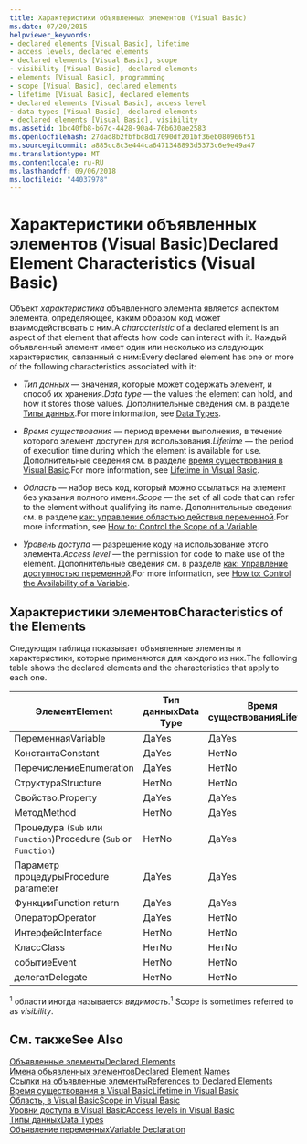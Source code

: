 ```yaml
---
title: Характеристики объявленных элементов (Visual Basic)
ms.date: 07/20/2015
helpviewer_keywords:
- declared elements [Visual Basic], lifetime
- access levels, declared elements
- declared elements [Visual Basic], scope
- visibility [Visual Basic], declared elements
- elements [Visual Basic], programming
- scope [Visual Basic], declared elements
- lifetime [Visual Basic], declared elements
- declared elements [Visual Basic], access level
- data types [Visual Basic], declared elements
- declared elements [Visual Basic], visibility
ms.assetid: 1bc40fb8-b67c-4428-90a4-76b630ae2583
ms.openlocfilehash: 27dad8b2fbfbc8d17090df201bf36eb080966f51
ms.sourcegitcommit: a885cc8c3e444ca6471348893d5373c6e9e49a47
ms.translationtype: MT
ms.contentlocale: ru-RU
ms.lasthandoff: 09/06/2018
ms.locfileid: "44037978"
---
```

# <a name="declared-element-characteristics-visual-basic"></a><span data-ttu-id="9b6bc-102">Характеристики объявленных элементов (Visual Basic)</span><span class="sxs-lookup"><span data-stu-id="9b6bc-102">Declared Element Characteristics (Visual Basic)</span></span>
<span data-ttu-id="9b6bc-103">Объект *характеристика* объявленного элемента является аспектом элемента, определяющее, каким образом код может взаимодействовать с ним.</span><span class="sxs-lookup"><span data-stu-id="9b6bc-103">A *characteristic* of a declared element is an aspect of that element that affects how code can interact with it.</span></span> <span data-ttu-id="9b6bc-104">Каждый объявленный элемент имеет один или несколько из следующих характеристик, связанный с ним:</span><span class="sxs-lookup"><span data-stu-id="9b6bc-104">Every declared element has one or more of the following characteristics associated with it:</span></span>  
  
-   <span data-ttu-id="9b6bc-105">*Тип данных* — значения, которые может содержать элемент, и способ их хранения.</span><span class="sxs-lookup"><span data-stu-id="9b6bc-105">*Data type* — the values the element can hold, and how it stores those values.</span></span> <span data-ttu-id="9b6bc-106">Дополнительные сведения см. в разделе [Типы данных](../../../../visual-basic/language-reference/data-types/index.md).</span><span class="sxs-lookup"><span data-stu-id="9b6bc-106">For more information, see [Data Types](../../../../visual-basic/language-reference/data-types/index.md).</span></span>  
  
-   <span data-ttu-id="9b6bc-107">*Время существования* — период времени выполнения, в течение которого элемент доступен для использования.</span><span class="sxs-lookup"><span data-stu-id="9b6bc-107">*Lifetime* — the period of execution time during which the element is available for use.</span></span> <span data-ttu-id="9b6bc-108">Дополнительные сведения см. в разделе [время существования в Visual Basic](../../../../visual-basic/programming-guide/language-features/declared-elements/lifetime.md).</span><span class="sxs-lookup"><span data-stu-id="9b6bc-108">For more information, see [Lifetime in Visual Basic](../../../../visual-basic/programming-guide/language-features/declared-elements/lifetime.md).</span></span>  
  
-   <span data-ttu-id="9b6bc-109">*Область* — набор весь код, который можно ссылаться на элемент без указания полного имени.</span><span class="sxs-lookup"><span data-stu-id="9b6bc-109">*Scope* — the set of all code that can refer to the element without qualifying its name.</span></span> <span data-ttu-id="9b6bc-110">Дополнительные сведения см. в разделе [как: управление областью действия переменной](../../../../visual-basic/programming-guide/language-features/declared-elements/how-to-control-the-scope-of-a-variable.md).</span><span class="sxs-lookup"><span data-stu-id="9b6bc-110">For more information, see [How to: Control the Scope of a Variable](../../../../visual-basic/programming-guide/language-features/declared-elements/how-to-control-the-scope-of-a-variable.md).</span></span>  
  
-   <span data-ttu-id="9b6bc-111">*Уровень доступа* — разрешение коду на использование этого элемента.</span><span class="sxs-lookup"><span data-stu-id="9b6bc-111">*Access level* — the permission for code to make use of the element.</span></span> <span data-ttu-id="9b6bc-112">Дополнительные сведения см. в разделе [как: Управление доступностью переменной](../../../../visual-basic/programming-guide/language-features/declared-elements/how-to-control-the-availability-of-a-variable.md).</span><span class="sxs-lookup"><span data-stu-id="9b6bc-112">For more information, see [How to: Control the Availability of a Variable](../../../../visual-basic/programming-guide/language-features/declared-elements/how-to-control-the-availability-of-a-variable.md).</span></span>  
  
## <a name="characteristics-of-the-elements"></a><span data-ttu-id="9b6bc-113">Характеристики элементов</span><span class="sxs-lookup"><span data-stu-id="9b6bc-113">Characteristics of the Elements</span></span>  
 <span data-ttu-id="9b6bc-114">Следующая таблица показывает объявленные элементы и характеристики, которые применяются для каждого из них.</span><span class="sxs-lookup"><span data-stu-id="9b6bc-114">The following table shows the declared elements and the characteristics that apply to each one.</span></span>  
  
|<span data-ttu-id="9b6bc-115">Элемент</span><span class="sxs-lookup"><span data-stu-id="9b6bc-115">Element</span></span>|<span data-ttu-id="9b6bc-116">Тип данных</span><span class="sxs-lookup"><span data-stu-id="9b6bc-116">Data Type</span></span>|<span data-ttu-id="9b6bc-117">Время существования</span><span class="sxs-lookup"><span data-stu-id="9b6bc-117">Lifetime</span></span>|<span data-ttu-id="9b6bc-118">Область <sup>1</sup></span><span class="sxs-lookup"><span data-stu-id="9b6bc-118">Scope <sup>1</sup></span></span>|<span data-ttu-id="9b6bc-119">Уровень доступа</span><span class="sxs-lookup"><span data-stu-id="9b6bc-119">Access Level</span></span>|  
|-------------|---------------|--------------|------------------------|------------------|  
|<span data-ttu-id="9b6bc-120">Переменная</span><span class="sxs-lookup"><span data-stu-id="9b6bc-120">Variable</span></span>|<span data-ttu-id="9b6bc-121">Да</span><span class="sxs-lookup"><span data-stu-id="9b6bc-121">Yes</span></span>|<span data-ttu-id="9b6bc-122">Да</span><span class="sxs-lookup"><span data-stu-id="9b6bc-122">Yes</span></span>|<span data-ttu-id="9b6bc-123">Да</span><span class="sxs-lookup"><span data-stu-id="9b6bc-123">Yes</span></span>|<span data-ttu-id="9b6bc-124">Да</span><span class="sxs-lookup"><span data-stu-id="9b6bc-124">Yes</span></span>|  
|<span data-ttu-id="9b6bc-125">Константа</span><span class="sxs-lookup"><span data-stu-id="9b6bc-125">Constant</span></span>|<span data-ttu-id="9b6bc-126">Да</span><span class="sxs-lookup"><span data-stu-id="9b6bc-126">Yes</span></span>|<span data-ttu-id="9b6bc-127">Нет</span><span class="sxs-lookup"><span data-stu-id="9b6bc-127">No</span></span>|<span data-ttu-id="9b6bc-128">Да</span><span class="sxs-lookup"><span data-stu-id="9b6bc-128">Yes</span></span>|<span data-ttu-id="9b6bc-129">Да</span><span class="sxs-lookup"><span data-stu-id="9b6bc-129">Yes</span></span>|  
|<span data-ttu-id="9b6bc-130">Перечисление</span><span class="sxs-lookup"><span data-stu-id="9b6bc-130">Enumeration</span></span>|<span data-ttu-id="9b6bc-131">Да</span><span class="sxs-lookup"><span data-stu-id="9b6bc-131">Yes</span></span>|<span data-ttu-id="9b6bc-132">Нет</span><span class="sxs-lookup"><span data-stu-id="9b6bc-132">No</span></span>|<span data-ttu-id="9b6bc-133">Да</span><span class="sxs-lookup"><span data-stu-id="9b6bc-133">Yes</span></span>|<span data-ttu-id="9b6bc-134">Да</span><span class="sxs-lookup"><span data-stu-id="9b6bc-134">Yes</span></span>|  
|<span data-ttu-id="9b6bc-135">Структура</span><span class="sxs-lookup"><span data-stu-id="9b6bc-135">Structure</span></span>|<span data-ttu-id="9b6bc-136">Нет</span><span class="sxs-lookup"><span data-stu-id="9b6bc-136">No</span></span>|<span data-ttu-id="9b6bc-137">Нет</span><span class="sxs-lookup"><span data-stu-id="9b6bc-137">No</span></span>|<span data-ttu-id="9b6bc-138">Да</span><span class="sxs-lookup"><span data-stu-id="9b6bc-138">Yes</span></span>|<span data-ttu-id="9b6bc-139">Да</span><span class="sxs-lookup"><span data-stu-id="9b6bc-139">Yes</span></span>|  
|<span data-ttu-id="9b6bc-140">Свойство.</span><span class="sxs-lookup"><span data-stu-id="9b6bc-140">Property</span></span>|<span data-ttu-id="9b6bc-141">Да</span><span class="sxs-lookup"><span data-stu-id="9b6bc-141">Yes</span></span>|<span data-ttu-id="9b6bc-142">Да</span><span class="sxs-lookup"><span data-stu-id="9b6bc-142">Yes</span></span>|<span data-ttu-id="9b6bc-143">Да</span><span class="sxs-lookup"><span data-stu-id="9b6bc-143">Yes</span></span>|<span data-ttu-id="9b6bc-144">Да</span><span class="sxs-lookup"><span data-stu-id="9b6bc-144">Yes</span></span>|  
|<span data-ttu-id="9b6bc-145">Метод</span><span class="sxs-lookup"><span data-stu-id="9b6bc-145">Method</span></span>|<span data-ttu-id="9b6bc-146">Нет</span><span class="sxs-lookup"><span data-stu-id="9b6bc-146">No</span></span>|<span data-ttu-id="9b6bc-147">Да</span><span class="sxs-lookup"><span data-stu-id="9b6bc-147">Yes</span></span>|<span data-ttu-id="9b6bc-148">Да</span><span class="sxs-lookup"><span data-stu-id="9b6bc-148">Yes</span></span>|<span data-ttu-id="9b6bc-149">Да</span><span class="sxs-lookup"><span data-stu-id="9b6bc-149">Yes</span></span>|  
|<span data-ttu-id="9b6bc-150">Процедура (`Sub` или `Function`)</span><span class="sxs-lookup"><span data-stu-id="9b6bc-150">Procedure (`Sub` or `Function`)</span></span>|<span data-ttu-id="9b6bc-151">Нет</span><span class="sxs-lookup"><span data-stu-id="9b6bc-151">No</span></span>|<span data-ttu-id="9b6bc-152">Да</span><span class="sxs-lookup"><span data-stu-id="9b6bc-152">Yes</span></span>|<span data-ttu-id="9b6bc-153">Да</span><span class="sxs-lookup"><span data-stu-id="9b6bc-153">Yes</span></span>|<span data-ttu-id="9b6bc-154">Да</span><span class="sxs-lookup"><span data-stu-id="9b6bc-154">Yes</span></span>|  
|<span data-ttu-id="9b6bc-155">Параметр процедуры</span><span class="sxs-lookup"><span data-stu-id="9b6bc-155">Procedure parameter</span></span>|<span data-ttu-id="9b6bc-156">Да</span><span class="sxs-lookup"><span data-stu-id="9b6bc-156">Yes</span></span>|<span data-ttu-id="9b6bc-157">Да</span><span class="sxs-lookup"><span data-stu-id="9b6bc-157">Yes</span></span>|<span data-ttu-id="9b6bc-158">Да</span><span class="sxs-lookup"><span data-stu-id="9b6bc-158">Yes</span></span>|<span data-ttu-id="9b6bc-159">Нет</span><span class="sxs-lookup"><span data-stu-id="9b6bc-159">No</span></span>|  
|<span data-ttu-id="9b6bc-160">Функции</span><span class="sxs-lookup"><span data-stu-id="9b6bc-160">Function return</span></span>|<span data-ttu-id="9b6bc-161">Да</span><span class="sxs-lookup"><span data-stu-id="9b6bc-161">Yes</span></span>|<span data-ttu-id="9b6bc-162">Да</span><span class="sxs-lookup"><span data-stu-id="9b6bc-162">Yes</span></span>|<span data-ttu-id="9b6bc-163">Да</span><span class="sxs-lookup"><span data-stu-id="9b6bc-163">Yes</span></span>|<span data-ttu-id="9b6bc-164">Нет</span><span class="sxs-lookup"><span data-stu-id="9b6bc-164">No</span></span>|  
|<span data-ttu-id="9b6bc-165">Оператор</span><span class="sxs-lookup"><span data-stu-id="9b6bc-165">Operator</span></span>|<span data-ttu-id="9b6bc-166">Да</span><span class="sxs-lookup"><span data-stu-id="9b6bc-166">Yes</span></span>|<span data-ttu-id="9b6bc-167">Нет</span><span class="sxs-lookup"><span data-stu-id="9b6bc-167">No</span></span>|<span data-ttu-id="9b6bc-168">Да</span><span class="sxs-lookup"><span data-stu-id="9b6bc-168">Yes</span></span>|<span data-ttu-id="9b6bc-169">Да</span><span class="sxs-lookup"><span data-stu-id="9b6bc-169">Yes</span></span>|  
|<span data-ttu-id="9b6bc-170">Интерфейс</span><span class="sxs-lookup"><span data-stu-id="9b6bc-170">Interface</span></span>|<span data-ttu-id="9b6bc-171">Нет</span><span class="sxs-lookup"><span data-stu-id="9b6bc-171">No</span></span>|<span data-ttu-id="9b6bc-172">Нет</span><span class="sxs-lookup"><span data-stu-id="9b6bc-172">No</span></span>|<span data-ttu-id="9b6bc-173">Да</span><span class="sxs-lookup"><span data-stu-id="9b6bc-173">Yes</span></span>|<span data-ttu-id="9b6bc-174">Да</span><span class="sxs-lookup"><span data-stu-id="9b6bc-174">Yes</span></span>|  
|<span data-ttu-id="9b6bc-175">Класс</span><span class="sxs-lookup"><span data-stu-id="9b6bc-175">Class</span></span>|<span data-ttu-id="9b6bc-176">Нет</span><span class="sxs-lookup"><span data-stu-id="9b6bc-176">No</span></span>|<span data-ttu-id="9b6bc-177">Нет</span><span class="sxs-lookup"><span data-stu-id="9b6bc-177">No</span></span>|<span data-ttu-id="9b6bc-178">Да</span><span class="sxs-lookup"><span data-stu-id="9b6bc-178">Yes</span></span>|<span data-ttu-id="9b6bc-179">Да</span><span class="sxs-lookup"><span data-stu-id="9b6bc-179">Yes</span></span>|  
|<span data-ttu-id="9b6bc-180">событие</span><span class="sxs-lookup"><span data-stu-id="9b6bc-180">Event</span></span>|<span data-ttu-id="9b6bc-181">Нет</span><span class="sxs-lookup"><span data-stu-id="9b6bc-181">No</span></span>|<span data-ttu-id="9b6bc-182">Нет</span><span class="sxs-lookup"><span data-stu-id="9b6bc-182">No</span></span>|<span data-ttu-id="9b6bc-183">Да</span><span class="sxs-lookup"><span data-stu-id="9b6bc-183">Yes</span></span>|<span data-ttu-id="9b6bc-184">Да</span><span class="sxs-lookup"><span data-stu-id="9b6bc-184">Yes</span></span>|  
|<span data-ttu-id="9b6bc-185">делегат</span><span class="sxs-lookup"><span data-stu-id="9b6bc-185">Delegate</span></span>|<span data-ttu-id="9b6bc-186">Нет</span><span class="sxs-lookup"><span data-stu-id="9b6bc-186">No</span></span>|<span data-ttu-id="9b6bc-187">Нет</span><span class="sxs-lookup"><span data-stu-id="9b6bc-187">No</span></span>|<span data-ttu-id="9b6bc-188">Да</span><span class="sxs-lookup"><span data-stu-id="9b6bc-188">Yes</span></span>|<span data-ttu-id="9b6bc-189">Да</span><span class="sxs-lookup"><span data-stu-id="9b6bc-189">Yes</span></span>|  
  
 <span data-ttu-id="9b6bc-190"><sup>1</sup> области иногда называется *видимость*.</span><span class="sxs-lookup"><span data-stu-id="9b6bc-190"><sup>1</sup> Scope is sometimes referred to as *visibility*.</span></span>  
  
## <a name="see-also"></a><span data-ttu-id="9b6bc-191">См. также</span><span class="sxs-lookup"><span data-stu-id="9b6bc-191">See Also</span></span>  
 [<span data-ttu-id="9b6bc-192">Объявленные элементы</span><span class="sxs-lookup"><span data-stu-id="9b6bc-192">Declared Elements</span></span>](../../../../visual-basic/programming-guide/language-features/declared-elements/index.md)  
 [<span data-ttu-id="9b6bc-193">Имена объявленных элементов</span><span class="sxs-lookup"><span data-stu-id="9b6bc-193">Declared Element Names</span></span>](../../../../visual-basic/programming-guide/language-features/declared-elements/declared-element-names.md)  
 [<span data-ttu-id="9b6bc-194">Ссылки на объявленные элементы</span><span class="sxs-lookup"><span data-stu-id="9b6bc-194">References to Declared Elements</span></span>](../../../../visual-basic/programming-guide/language-features/declared-elements/references-to-declared-elements.md)  
 [<span data-ttu-id="9b6bc-195">Время существования в Visual Basic</span><span class="sxs-lookup"><span data-stu-id="9b6bc-195">Lifetime in Visual Basic</span></span>](../../../../visual-basic/programming-guide/language-features/declared-elements/lifetime.md)  
 [<span data-ttu-id="9b6bc-196">Область, в Visual Basic</span><span class="sxs-lookup"><span data-stu-id="9b6bc-196">Scope in Visual Basic</span></span>](../../../../visual-basic/programming-guide/language-features/declared-elements/scope.md)  
 [<span data-ttu-id="9b6bc-197">Уровни доступа в Visual Basic</span><span class="sxs-lookup"><span data-stu-id="9b6bc-197">Access levels in Visual Basic</span></span>](../../../../visual-basic/programming-guide/language-features/declared-elements/access-levels.md)  
 [<span data-ttu-id="9b6bc-198">Типы данных</span><span class="sxs-lookup"><span data-stu-id="9b6bc-198">Data Types</span></span>](../../../../visual-basic/programming-guide/language-features/data-types/index.md)  
 [<span data-ttu-id="9b6bc-199">Объявление переменных</span><span class="sxs-lookup"><span data-stu-id="9b6bc-199">Variable Declaration</span></span>](../../../../visual-basic/programming-guide/language-features/variables/variable-declaration.md)
